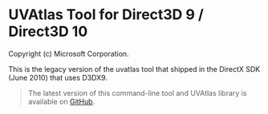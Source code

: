 # UVAtlas Tool for Direct3D 9 / Direct3D 10

Copyright (c) Microsoft Corporation.

This is the legacy version of the uvatlas tool that shipped in the DirectX SDK (June 2010) that uses D3DX9.

> The latest version of this command-line tool and UVAtlas library is available on [GitHub](https://github.com/Microsoft/UVAtlas).

